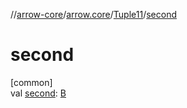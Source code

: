 //[arrow-core](../../../index.md)/[arrow.core](../index.md)/[Tuple11](index.md)/[second](second.md)

# second

[common]\
val [second](second.md): [B](index.md)

